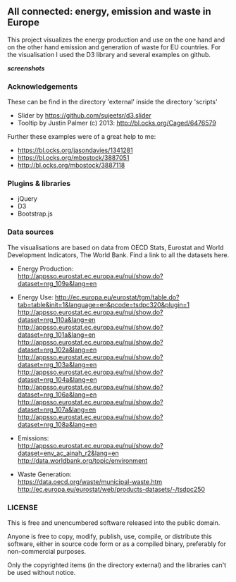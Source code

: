 ## All connected: energy, emission and waste in Europe

This project visualizes the energy production and use on the one hand and on the other hand emission and generation of waste for EU countries. For the visualisation I used the D3 library and several examples on github.  

*****screenshots*****

### Acknowledgements
These can be find in the directory 'external' inside the directory 'scripts'
- Slider by https://github.com/sujeetsr/d3.slider
- Tooltip by Justin Palmer (c) 2013: http://bl.ocks.org/Caged/6476579  

Further these examples were of a great help to me:
- https://bl.ocks.org/jasondavies/1341281
- https://bl.ocks.org/mbostock/3887051
- http://bl.ocks.org/mbostock/3887118

### Plugins & libraries
- jQuery
- D3
- Bootstrap.js

### Data sources
The visualisations are based on data from OECD Stats, Eurostat and World Development Indicators, The World Bank. Find a link to all the datasets here.  

- Energy Production:  
http://appsso.eurostat.ec.europa.eu/nui/show.do?dataset=nrg_109a&lang=en  

- Energy Use: 
http://ec.europa.eu/eurostat/tgm/table.do?tab=table&init=1&language=en&pcode=tsdpc320&plugin=1
http://appsso.eurostat.ec.europa.eu/nui/show.do?dataset=nrg_110a&lang=en  
http://appsso.eurostat.ec.europa.eu/nui/show.do?dataset=nrg_101a&lang=en  
http://appsso.eurostat.ec.europa.eu/nui/show.do?dataset=nrg_102a&lang=en  
http://appsso.eurostat.ec.europa.eu/nui/show.do?dataset=nrg_103a&lang=en  
http://appsso.eurostat.ec.europa.eu/nui/show.do?dataset=nrg_104a&lang=en  
http://appsso.eurostat.ec.europa.eu/nui/show.do?dataset=nrg_106a&lang=en  
http://appsso.eurostat.ec.europa.eu/nui/show.do?dataset=nrg_107a&lang=en  
http://appsso.eurostat.ec.europa.eu/nui/show.do?dataset=nrg_108a&lang=en  

- Emissions:  
http://appsso.eurostat.ec.europa.eu/nui/show.do?dataset=env_ac_ainah_r2&lang=en
http://data.worldbank.org/topic/environment  

- Waste Generation:  
https://data.oecd.org/waste/municipal-waste.htm  
http://ec.europa.eu/eurostat/web/products-datasets/-/tsdpc250

### LICENSE
This is free and unencumbered software released into the public domain.

Anyone is free to copy, modify, publish, use, compile, or
distribute this software, either in source code form or as a compiled
binary, preferably for non-commercial purposes.

Only the copyrighted items (in the directory external) and the libraries can't be used without notice. 